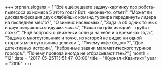 +++
orphan_slogans = [ "Всё ещё решаете задачу-картинку про робота-пылесоса из номера 5 этого года? Вот, наконец-то, ответ!", "Может ли дисквалификация двух слабейших команд турнира передвинуть лидера на последнее место?", "О зимних насекомых.", "Задача об одних точных и двух неправильно идущих часах.", "Какая из трёх историй – грубая ложь?", "Ещё вопросы о движении солнца на небе и о временах года.", "Задача о многоугольнике и точке, из которой не видно ни одной стороны многоугольника целиком.", "Почему кофе бодрит?", "Две детективных истории.", "Избранные задачи математического турнира городов.", "Почему провода иногда не отбрасывают тень?",]
month = "12"
date = "2017-05-25T15:51:47+03:00"
title = "Журнал «Квантик»"
year = "2016"
+++

